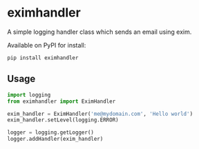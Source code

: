 # eximhandler

A simple logging handler class which sends an email using exim.

Available on PyPI for install:

    pip install eximhandler

## Usage

```python
import logging
from eximhandler import EximHandler

exim_handler = EximHandler('me@mydomain.com', 'Hello world')
exim_handler.setLevel(logging.ERROR)

logger = logging.getLogger()
logger.addHandler(exim_handler)
```
